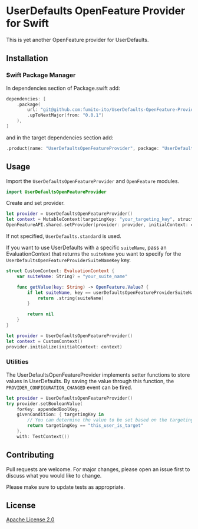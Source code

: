 # UserDefaults OpenFeature Provider for Swift

This is yet another OpenFeature provider for UserDefaults.

## Installation

### Swift Package Manager

In dependencies section of Package.swift add:

```swift
dependencies: [
    .package(
        url: "git@github.com:fumito-ito/UserDefaults-OpenFeature-Provider-Swift.git",
        .upToNextMajor(from: "0.0.1")
    ),
]
```

and in the target dependencies section add:

```swift
.product(name: "UserDefaultsOpenFeatureProvider", package: "UserDefaultsOpenFeatureProvider"),
```

## Usage

Import the `UserDefaultsOpenFeatureProvider` and `OpenFeature` modules.

```swift
import UserDefaultsOpenFeatureProvider
```

Create and set provider.

```swift
let provider = UserDefaultsOpenFeatureProvider()
let context = MutableContext(targetingKey: "your_targeting_key", structure: MutableStructure())
OpenFeatureAPI.shared.setProvider(provider: provider, initialContext: context)
``` 

If not specified, `UserDefaults.standard` is used.

If you want to use UserDefaults with a specific `suiteName`, pass an EvaluationContext that returns the `suiteName` you want to specify for the `UserDefaultsOpenFeatureProviderSuiteNameKey` key.

```swift
struct CustomContext: EvaluationContext {
    var suiteName: String? = "your_suite_name"

    func getValue(key: String) -> OpenFeature.Value? {
        if let suiteName, key == userDefaultsOpenFeatureProviderSuiteNameKey {
            return .string(suiteName)
        }

        return nil
    }
}

let provider = UserDefaultsOpenFeatureProvider()
let context = CustomContext()
provider.initialize(initialContext: context)
```

### Utilities

The UserDefaultsOpenFeatureProvider implements setter functions to store values in UserDefaults.
By saving the value through this function, the `PROVIDER_CONFIGURATION_CHANGED` event can be fired.

```swift
let provider = UserDefaultsOpenFeatureProvider()
try provider.setBooleanValue(
    forKey: appendedBoolKey,
    givenCondition: { targetingKey in
        // You can determine the value to be set based on the targeting key.
        return targetingKey == "this_user_is_target"
    },
    with: TestContext())
```

## Contributing

Pull requests are welcome. For major changes, please open an issue first
to discuss what you would like to change.

Please make sure to update tests as appropriate.

## License

[Apache License 2.0](https://choosealicense.com/licenses/apache-2.0/)
